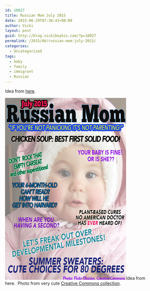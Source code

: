 ```yaml
---
id: 10027
title: Russian Mom July 2015
date: 2015-06-29T07:38:43+00:00
author: Vicki
layout: post
guid: http://blog.vickiboykis.com/?p=10027
permalink: /2015/06/russian-mom-july-2015/
categories:
  - Uncategorized
tags:
  - baby
  - family
  - immigrant
  - Russian
---
```

Idea from <a href="http://the-toast.net/tag/dad-magazine/" target="_blank">here</a>.

[<img class="aligncenter size-full wp-image-10029" src="https://raw.githubusercontent.com/veekaybee/wlb/gh-pages/assets/images/2015/06/russianparents1.png" alt="russianparents" width="400" height="600" />](https://raw.githubusercontent.com/veekaybee/wlb/gh-pages/assets/images/2015/06/russianparents1.png)Idea from here.  Photo from very cute <a href="https://www.flickr.com/photos/oksidor/" target="_blank">Creative Commons collection</a>.